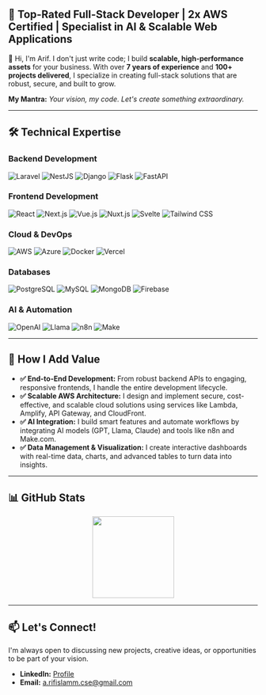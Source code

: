 ## 🚀 Top-Rated Full-Stack Developer | 2x AWS Certified | Specialist in AI & Scalable Web Applications

👋 Hi, I'm Arif. I don't just write code; I build **scalable, high-performance assets** for your business. With over **7 years of experience** and **100+ projects delivered**, I specialize in creating full-stack solutions that are robust, secure, and built to grow.

**My Mantra:** *Your vision, my code. Let's create something extraordinary.*

---

## 🛠️ Technical Expertise

### **Backend Development**
![Laravel](https://img.shields.io/badge/Laravel-FF2D20?style=for-the-badge&logo=laravel&logoColor=white)
![NestJS](https://img.shields.io/badge/NestJS-E0234E?style=for-the-badge&logo=nestjs&logoColor=white)
![Django](https://img.shields.io/badge/Django-092E20?style=for-the-badge&logo=django&logoColor=white)
![Flask](https://img.shields.io/badge/Flask-000000?style=for-the-badge&logo=flask&logoColor=white)
![FastAPI](https://img.shields.io/badge/FastAPI-009688?style=for-the-badge&logo=fastapi&logoColor=white)

### **Frontend Development**
![React](https://img.shields.io/badge/React-20232A?style=for-the-badge&logo=react&logoColor=61DAFB)
![Next.js](https://img.shields.io/badge/Next.js-000000?style=for-the-badge&logo=next.js&logoColor=white)
![Vue.js](https://img.shields.io/badge/Vue.js-4FC08D?style=for-the-badge&logo=vue.js&logoColor=white)
![Nuxt.js](https://img.shields.io/badge/Nuxt.js-00C58E?style=for-the-badge&logo=nuxt.js&logoColor=white)
![Svelte](https://img.shields.io/badge/Svelte-FF3E00?style=for-the-badge&logo=svelte&logoColor=white)
![Tailwind CSS](https://img.shields.io/badge/Tailwind_CSS-38B2AC?style=for-the-badge&logo=tailwind-css&logoColor=white)

### **Cloud & DevOps**
![AWS](https://img.shields.io/badge/AWS-FF9900?style=for-the-badge&logo=amazonaws&logoColor=white)
![Azure](https://img.shields.io/badge/Azure-0078D4?style=for-the-badge&logo=microsoftazure&logoColor=white)
![Docker](https://img.shields.io/badge/Docker-2496ED?style=for-the-badge&logo=docker&logoColor=white)
![Vercel](https://img.shields.io/badge/Vercel-000000?style=for-the-badge&logo=vercel&logoColor=white)

### **Databases**
![PostgreSQL](https://img.shields.io/badge/PostgreSQL-316192?style=for-the-badge&logo=postgresql&logoColor=white)
![MySQL](https://img.shields.io/badge/MySQL-4479A1?style=for-the-badge&logo=mysql&logoColor=white)
![MongoDB](https://img.shields.io/badge/MongoDB-47A248?style=for-the-badge&logo=mongodb&logoColor=white)
![Firebase](https://img.shields.io/badge/Firebase-FFCA28?style=for-the-badge&logo=firebase&logoColor=black)

### **AI & Automation**
![OpenAI](https://img.shields.io/badge/OpenAI-412991?style=for-the-badge&logo=openai&logoColor=white)
![Llama](https://img.shields.io/badge/Meta_Llama-FFB300?style=for-the-badge)
![n8n](https://img.shields.io/badge/n8n-000000?style=for-the-badge&logo=n8n&logoColor=white)
![Make](https://img.shields.io/badge/Make-000000?style=for-the-badge)

---

## 🌟 How I Add Value

- **✅ End-to-End Development:** From robust backend APIs to engaging, responsive frontends, I handle the entire development lifecycle.
- **✅ Scalable AWS Architecture:** I design and implement secure, cost-effective, and scalable cloud solutions using services like Lambda, Amplify, API Gateway, and CloudFront.
- **✅ AI Integration:** I build smart features and automate workflows by integrating AI models (GPT, Llama, Claude) and tools like n8n and Make.com.
- **✅ Data Management & Visualization:** I create interactive dashboards with real-time data, charts, and advanced tables to turn data into insights.

---

## 📊 GitHub Stats
<p align="center">
  <a href="https://github.com/arif-js">
    <img height="165em" src="https://github-readme-stats.vercel.app/api/top-langs/?username=arif-js&theme=default&show_icons=true&hide_border=true&layout=compact" />
  </a>
</p>

---

## 📫 Let's Connect!

I'm always open to discussing new projects, creative ideas, or opportunities to be part of your vision.

*   **LinkedIn:** [Profile]([https://linkedin.com/in/your-profile](https://www.linkedin.com/in/arif-ul-i-716517149/))
*   **Email:** a.rifislamm.cse@gmail.com

